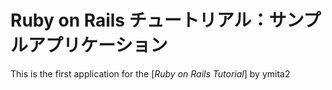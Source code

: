 # Ruby on Rails チュートリアル：サンプルアプリケーション

This is the first application for the [*Ruby on Rails Tutorial*]
by ymita2
